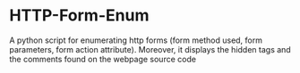 # HTTP-Form-Enum
A python script for enumerating http forms (form method used, form parameters, form action attribute). Moreover, it displays the hidden tags and the comments found on the webpage source code

